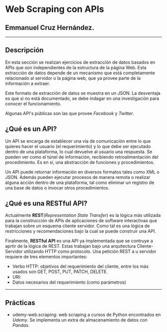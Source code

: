 # Web Scraping con APIs
## Emmanuel Cruz Hernández.

----

## Descripción

En esta sección se realizan ejercicios de extracción de datos basados en APIs que son independientes de la estructura de la página Web. Esta extracción de datos depende de un mecanismo que está completamente relacionado al servidor o la página web, que ya provee parte de la información a extraer.

Este formato de extracción de datos se muestra en un JSON. La desventaja es que si no está documentado, se debe indagar en una investigación para conocer el funcionamiento.

Algunas API's públicas son las que provee _Facebook_ y _Twitter_.

## ¿Qué es un API?

Un API se encarga de establecer una vía de comunicación entre lo que quieres hacer el usuario (el requerimiento) y lo que debe ser ejecutado dentro de una plataforma, lo cual devuelve al usuario una respuesta. Se pueden ver como el túnel de información, recibiendo retroalimentación del procedimiento. Es en sí, una abstracción de funciones y procedimientos.

Un API puede retornar información en diversos formatos tales como XML o JSON. Además pueden ejecutar procesos de manera remota o realizar alguna acción dentro de una plataforma, tal como eliminar un registro de una base de datos o invocar otros procedimientos.

## ¿Qué es una RESTful API?

Actualmente **REST**(_Representation State Transfer_) es la lógica más utilizada para la construcción de APIs de aplicaciones de software interactivas que trabajan sobre un esquema cliente servidor. Como tal es una lógica de restricciones y recomendaciones bajo la cual se puede construir una API.

Finalmente, **RESTful API** es una API ya implementada que se contruye a aprtir de la lógica de REST. Estas trabajan bajo una arquitectura Cliente-Servidor utilizando HTTP como protocolo. Una petición REST a u servidor requiere de tres elementos importantes:

* Verbo HTTP: objetivos del requerimiento del cliente, entre los más usados son GET, POST, PUT, PATCH, DELETE.
* URI: 
* Datos necesarios del requerimiento (como parámetros)

----

## Prácticas

* udemy-web.scraping: web scraping a cursos de Python encontrados en _Udemy_. Se implementa un extra de almacenamiento de datos con _Pandas_.
